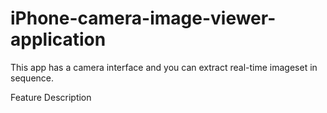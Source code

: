 # iPhone-camera-image-viewer-application
This app has a camera interface and you can extract real-time imageset in sequence.   

Feature Description
